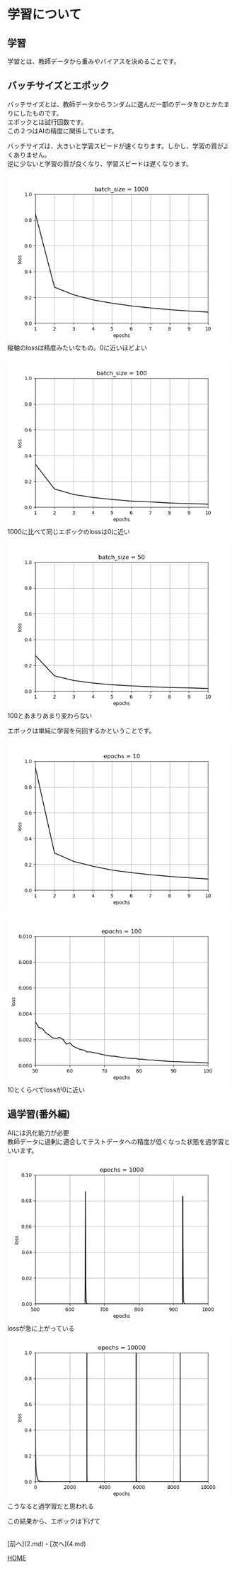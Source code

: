 # 学習について

## 学習
学習とは、教師データから重みやバイアスを決めることです。  

## バッチサイズとエポック
バッチサイズとは、教師データからランダムに選んだ一部のデータをひとかたまりにしたものです。  
エポックとは試行回数です。  
この２つはAIの精度に関係しています。  

バッチサイズは、大きいと学習スピードが速くなります。しかし、学習の質がよくありません。  
逆に少ないと学習の質が良くなり、学習スピードは遅くなります。　　

![1000](batch1000.png)  
縦軸のlossは精度みたいなもの。0に近いほどよい　　

![100](batch100.png)  
1000に比べて同じエポックのlossは0に近い  

![50](batch50.png)  
100とあまりあまり変わらない　　

エポックは単純に学習を何回するかということです。  

![10](epoch10.png)  

![100](epoch100.png)  
10とくらべてlossが0に近い  

## 過学習(番外編)
AIには汎化能力が必要  
教師データに過剰に適合してテストデータへの精度が低くなった状態を過学習といいます。  
![1000](epoch1000.png)  
lossが急に上がっている  
![10000](epoch10000.png)  
こうなると過学習だと思われる  

この結果から、エポックは下げて

<br>
[前へ](2.md)・[次へ](4.md)

[HOME](index.md)
